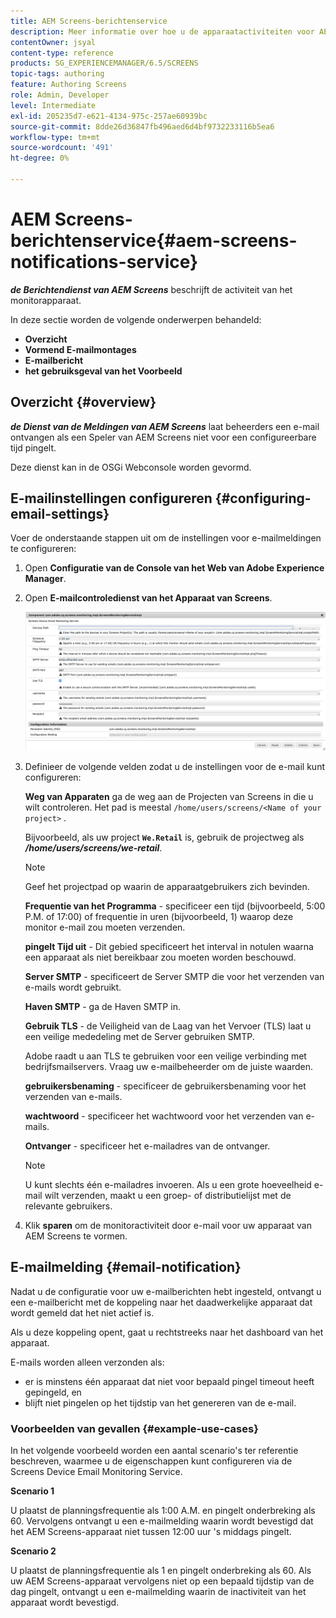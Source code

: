 ```yaml
---
title: AEM Screens-berichtenservice
description: Meer informatie over hoe u de apparaatactiviteiten voor AEM Screens kunt controleren.
contentOwner: jsyal
content-type: reference
products: SG_EXPERIENCEMANAGER/6.5/SCREENS
topic-tags: authoring
feature: Authoring Screens
role: Admin, Developer
level: Intermediate
exl-id: 205235d7-e621-4134-975c-257ae60939bc
source-git-commit: 8dde26d36847fb496aed6d4bf9732233116b5ea6
workflow-type: tm+mt
source-wordcount: '491'
ht-degree: 0%

---
```


# AEM Screens-berichtenservice{#aem-screens-notifications-service}

<!--removed from metadata: admitteddomains: @adobe.com;@caesars.com-->

***de Berichtendienst van AEM Screens*** beschrijft de activiteit van het monitorapparaat.

In deze sectie worden de volgende onderwerpen behandeld:

* **Overzicht**
* **Vormend E-mailmontages**
* **E-mailbericht**
* **het gebruiksgeval van het Voorbeeld**

<!-- OBSOLETE NOTE>
>[!CAUTION]
>
>This AEM Screens functionality is only available, if you have installed AEM 6.3.2 Feature Pack 3 or AEM 6.4.1 Screens Feature Pack 1.
>
>To get access to this Feature Pack, contact Adobe Support and request access. After you have permissions you can download it from Package Share. -->

## Overzicht {#overview}

***de Dienst van de Meldingen van AEM Screens*** laat beheerders een e-mail ontvangen als een Speler van AEM Screens niet voor een configureerbare tijd pingelt.

Deze dienst kan in de OSGi Webconsole worden gevormd.

## E-mailinstellingen configureren {#configuring-email-settings}

Voer de onderstaande stappen uit om de instellingen voor e-mailmeldingen te configureren:

1. Open **Configuratie van de Console van het Web van Adobe Experience Manager**.
1. Open **E-mailcontroledienst van het Apparaat van Screens**.

   ![ screen_shot_2018-04-26at44602pm ](assets/screen_shot_2018-04-26at44602pm.png)

1. Definieer de volgende velden zodat u de instellingen voor de e-mail kunt configureren:

   **Weg van Apparaten** ga de weg aan de Projecten van Screens in die u wilt controleren. Het pad is meestal `/home/users/screens/<Name of your project>` .

   Bijvoorbeeld, als uw project **`We.Retail`** is, gebruik de projectweg als ***/home/users/screens/we-retail***.

   >[!NOTE]
   >
   >Geef het projectpad op waarin de apparaatgebruikers zich bevinden.

   **Frequentie van het Programma** - specificeer een tijd (bijvoorbeeld, 5:00 P.M. of 17:00) of frequentie in uren (bijvoorbeeld, 1) waarop deze monitor e-mail zou moeten verzenden.

   **pingelt Tijd uit** - Dit gebied specificeert het interval in notulen waarna een apparaat als niet bereikbaar zou moeten worden beschouwd.

   **Server SMTP** - specificeert de Server SMTP die voor het verzenden van e-mails wordt gebruikt.

   **Haven SMTP** - ga de Haven SMTP in.

   **Gebruik TLS** - de Veiligheid van de Laag van het Vervoer (TLS) laat u een veilige mededeling met de Server gebruiken SMTP.

   Adobe raadt u aan TLS te gebruiken voor een veilige verbinding met bedrijfsmailservers. Vraag uw e-mailbeheerder om de juiste waarden.

   **gebruikersbenaming** - specificeer de gebruikersbenaming voor het verzenden van e-mails.

   **wachtwoord** - specificeer het wachtwoord voor het verzenden van e-mails.

   **Ontvanger** - specificeer het e-mailadres van de ontvanger.

   >[!NOTE]
   >
   >U kunt slechts één e-mailadres invoeren. Als u een grote hoeveelheid e-mail wilt verzenden, maakt u een groep- of distributielijst met de relevante gebruikers.

1. Klik **sparen** om de monitoractiviteit door e-mail voor uw apparaat van AEM Screens te vormen.

## E-mailmelding {#email-notification}

Nadat u de configuratie voor uw e-mailberichten hebt ingesteld, ontvangt u een e-mailbericht met de koppeling naar het daadwerkelijke apparaat dat wordt gemeld dat het niet actief is.

Als u deze koppeling opent, gaat u rechtstreeks naar het dashboard van het apparaat.

E-mails worden alleen verzonden als:

* er is minstens één apparaat dat niet voor bepaald pingel timeout heeft gepingeld, en
* blijft niet pingelen op het tijdstip van het genereren van de e-mail.

### Voorbeelden van gevallen {#example-use-cases}

In het volgende voorbeeld worden een aantal scenario&#39;s ter referentie beschreven, waarmee u de eigenschappen kunt configureren via de Screens Device Email Monitoring Service.

**Scenario 1**

U plaatst de planningsfrequentie als 1:00 A.M. en pingelt onderbreking als 60. Vervolgens ontvangt u een e-mailmelding waarin wordt bevestigd dat het AEM Screens-apparaat niet tussen 12:00 uur &#39;s middags pingelt.

**Scenario 2**

U plaatst de planningsfrequentie als 1 en pingelt onderbreking als 60. Als uw AEM Screens-apparaat vervolgens niet op een bepaald tijdstip van de dag pingelt, ontvangt u een e-mailmelding waarin de inactiviteit van het apparaat wordt bevestigd.

